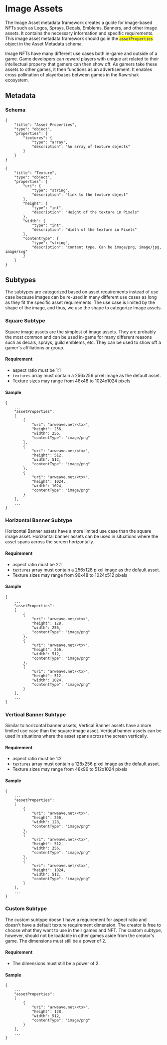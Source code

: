 # Image Assets

The Image Asset metadata framework creates a guide for image-based NFTs such as Logos, Sprays, Decals, Emblems, Banners, and other image assets. It contains the necessary information and specific requirements. This image asset metadata framework should go in the <mark style="color:blue;">`assetProperties`</mark> <mark style="color:blue;"></mark><mark style="color:blue;"></mark> object in the Asset Metadata schema.

Image NFTs have many different use cases both in-game and outside of a game. Game developers can reward players with unique art related to their intellectual property that gamers can then show off. As gamers take these assets to other games, it then functions as an advertisement. It enables cross pollination of playerbases between games in the Rawrshak ecosystem.

## Metadata

### Schema

```
{
    "title": "Asset Properties",
    "type": "object",
    "properties": {
        "textures": {
            "type": "array",
            "description": "An array of texture objects"
        }
    }
}

{
    "title": "Texture",
    "type": "object",
    "properties": {
        "uri": {
            "type": "string",
            "description": "link to the texture object"
        },
        "height": {
            "type": "int",
            "description": "Height of the texture in Pixels"
        },
        "width": {
            "type": "int",
            "description": "Width of the texture in Pixels"
        },
        "contentType": {
            "type": "string",
            "description": "content type. Can be image/png, image/jpg, image/svg"
        }
    }
}
```

## Subtypes

The subtypes are categorized based on asset requirements instead of use case because images can be re-used in many different use cases as long as they fit the specific asset requirements. The use case is limited by the shape of the image, and thus, we use the shape to categorize Image assets.

### Square Subtype

Square image assets are the simplest of image assets. They are probably the most common and can be used in-game for many different reasons such as decals, sprays, guild emblems, etc. They can be used to show off a gamer's affiliations or group.&#x20;

#### Requirement

* aspect ratio must be 1:1
* `textures` array must contain a 256x256 pixel image as the default asset.
* Texture sizes may range from 48x48 to 1024x1024 pixels

#### Sample

```
{
    ...
    "assetProperties": 
    [
        {
            "uri": "arweave.net/<tx>",
            "height": 256,
            "width": 256,
            "contentType": "image/png"
        },
        {
            "uri": "arweave.net/<tx>",
            "height": 512,
            "width": 512,
            "contentType": "image/png"
        },
        {
            "uri": "arweave.net/<tx>",
            "height": 1024,
            "width": 1024,
            "contentType": "image/png"
        }
    ],
    ...
}
```

### Horizontal Banner Subtype

Horizontal Banner assets have a more limited use case than the square image asset. Horizontal banner assets can be used in situations where the asset spans across the screen horizontally.

#### Requirement

* aspect ratio must be 2:1
* `textures` array must contain a 256x128 pixel image as the default asset.
* Texture sizes may range from 96x48 to 1024x512 pixels

#### Sample

```
{
    ...
    "assetProperties": 
    [
        {
            "uri": "arweave.net/<tx>",
            "height": 128,
            "width": 256,
            "contentType": "image/png"
        },
        {
            "uri": "arweave.net/<tx>",
            "height": 256,
            "width": 512,
            "contentType": "image/png"
        },
        {
            "uri": "arweave.net/<tx>",
            "height": 512,
            "width": 1024,
            "contentType": "image/png"
        }
    ],
    ...
}
```

### Vertical Banner Subtype

Similar to horizontal banner assets, Vertical Banner assets have a more limited use case than the square image asset. Vertical banner assets can be used in situations where the asset spans across the screen vertically.

#### Requirement

* aspect ratio must be 1:2
* `textures` array must contain a 128x256 pixel image as the default asset.
* Texture sizes may range from 48x96 to 512x1024 pixels

#### Sample

```
{
    ...
    "assetProperties": 
    [
        {
            "uri": "arweave.net/<tx>",
            "height": 256,
            "width": 128,
            "contentType": "image/png"
        },
        {
            "uri": "arweave.net/<tx>",
            "height": 512,
            "width": 256,
            "contentType": "image/png"
        },
        {
            "uri": "arweave.net/<tx>",
            "height": 1024,
            "width": 512,
            "contentType": "image/png"
        }
    ],
    ...
}
```

### Custom Subtype

The custom subtype doesn't have a requirement for aspect ratio and doesn't have a default texture requirement dimension. The creator is free to choose what they want to use in their games and NFT. The custom subtype, however, should not be loadable in other games aside from the creator's game. The dimensions must still be a power of 2.

#### Requirement

* The dimensions must still be a power of 2.

#### Sample

```
{
    ...
    "assetProperties": 
    [
        {
            "uri": "arweave.net/<tx>",
            "height": 128,
            "width": 512,
            "contentType": "image/png"
        }
    ],
    ...
}
```
